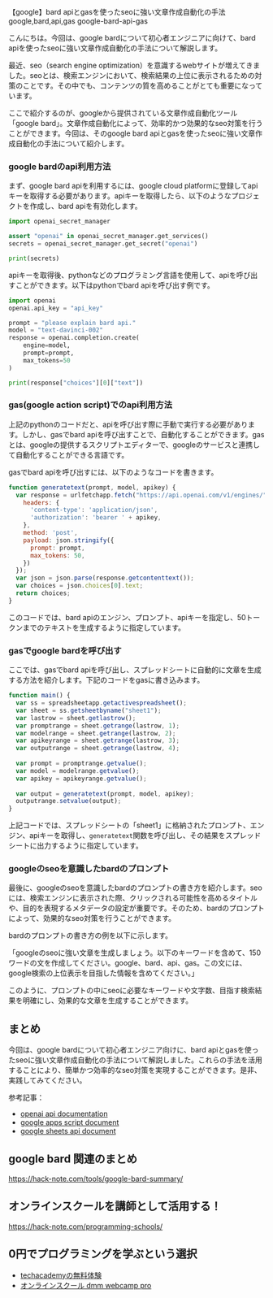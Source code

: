 【google】bard apiとgasを使ったseoに強い文章作成自動化の手法
google,bard,api,gas
google-bard-api-gas

こんにちは。今回は、google bardについて初心者エンジニアに向けて、bard apiを使ったseoに強い文章作成自動化の手法について解説します。

最近、seo（search engine optimization）を意識するwebサイトが増えてきました。seoとは、検索エンジンにおいて、検索結果の上位に表示されるための対策のことです。その中でも、コンテンツの質を高めることがとても重要になっています。

ここで紹介するのが、googleから提供されている文章作成自動化ツール「google bard」。文章作成自動化によって、効率的かつ効果的なseo対策を行うことができます。今回は、そのgoogle bard apiとgasを使ったseoに強い文章作成自動化の手法について紹介します。

### google bardのapi利用方法
まず、google bard apiを利用するには、google cloud platformに登録してapiキーを取得する必要があります。apiキーを取得したら、以下のようなプロジェクトを作成し、bard apiを有効化します。

``` python
import openai_secret_manager

assert "openai" in openai_secret_manager.get_services()
secrets = openai_secret_manager.get_secret("openai")

print(secrets)
```

apiキーを取得後、pythonなどのプログラミング言語を使用して、apiを呼び出すことができます。以下はpythonでbard apiを呼び出す例です。

``` python
import openai
openai.api_key = "api_key"

prompt = "please explain bard api."
model = "text-davinci-002"
response = openai.completion.create(
    engine=model,
    prompt=prompt,
    max_tokens=50
)

print(response["choices"][0]["text"])
```

### gas(google action script)でのapi利用方法
上記のpythonのコードだと、apiを呼び出す際に手動で実行する必要があります。しかし、gasでbard apiを呼び出すことで、自動化することができます。gasとは、googleの提供するスクリプトエディターで、googleのサービスと連携して自動化することができる言語です。

gasでbard apiを呼び出すには、以下のようなコードを書きます。

``` javascript
function generatetext(prompt, model, apikey) {
  var response = urlfetchapp.fetch("https://api.openai.com/v1/engines/" + model + "/completions", {
    headers: {
      'content-type': 'application/json',
      'authorization': 'bearer ' + apikey,
    },
    method: 'post',
    payload: json.stringify({
      prompt: prompt,
      max_tokens: 50,
    })
  });
  var json = json.parse(response.getcontenttext());
  var choices = json.choices[0].text;
  return choices;
}
```

このコードでは、bard apiのエンジン、プロンプト、apiキーを指定し、50トークンまでのテキストを生成するように指定しています。

### gasでgoogle bardを呼び出す
ここでは、gasでbard apiを呼び出し、スプレッドシートに自動的に文章を生成する方法を紹介します。下記のコードをgasに書き込みます。

``` javascript
function main() {
  var ss = spreadsheetapp.getactivespreadsheet();
  var sheet = ss.getsheetbyname("sheet1");
  var lastrow = sheet.getlastrow();
  var promptrange = sheet.getrange(lastrow, 1);
  var modelrange = sheet.getrange(lastrow, 2);
  var apikeyrange = sheet.getrange(lastrow, 3);
  var outputrange = sheet.getrange(lastrow, 4);
  
  var prompt = promptrange.getvalue();
  var model = modelrange.getvalue();
  var apikey = apikeyrange.getvalue();
  
  var output = generatetext(prompt, model, apikey);
  outputrange.setvalue(output);
}
```

上記コードでは、スプレッドシートの「sheet1」に格納されたプロンプト、エンジン、apiキーを取得し、`generatetext`関数を呼び出し、その結果をスプレッドシートに出力するように指定しています。

### googleのseoを意識したbardのプロンプト
最後に、googleのseoを意識したbardのプロンプトの書き方を紹介します。seoには、検索エンジンに表示された際、クリックされる可能性を高めるタイトルや、目的を表現するメタデータの設定が重要です。そのため、bardのプロンプトによって、効果的なseo対策を行うことができます。

bardのプロンプトの書き方の例を以下に示します。

「googleのseoに強い文章を生成しましょう。以下のキーワードを含めて、150ワードの文を作成してください。google、bard、api、gas。この文には、google検索の上位表示を目指した情報を含めてください。」

このように、プロンプトの中にseoに必要なキーワードや文字数、目指す検索結果を明確にし、効果的な文章を生成することができます。

## まとめ
今回は、google bardについて初心者エンジニア向けに、bard apiとgasを使ったseoに強い文章作成自動化の手法について解説しました。これらの手法を活用することにより、簡単かつ効率的なseo対策を実現することができます。是非、実践してみてください。

参考記事：
- [openai api documentation](https://beta.openai.com/docs/api-reference/introduction)
- [google apps script document](https://developers.google.com/apps-script)
- [google sheets api document](https://developers.google.com/sheets/api)


## google bard 関連のまとめ
https://hack-note.com/tools/google-bard-summary/


## オンラインスクールを講師として活用する！
https://hack-note.com/programming-schools/


## 0円でプログラミングを学ぶという選択
- [techacademyの無料体験](//af.moshimo.com/af/c/click?a_id=2612475&amp;p_id=1555&amp;pc_id=2816&amp;pl_id=22706&amp;url=https%3a%2f%2ftechacademy.jp%2fhtmlcss-trial%3futm_source%3dmoshimo%26utm_medium%3daffiliate%26utm_campaign%3dtextad)
- [オンラインスクール dmm webcamp pro](//af.moshimo.com/af/c/click?a_id=2612482&amp;p_id=1363&amp;pc_id=2297&amp;pl_id=39999&amp;guid=on)


